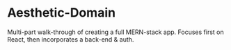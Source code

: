# Aesthetic-Domain
Multi-part walk-through of creating a full MERN-stack app. Focuses first on React, then incorporates a back-end &amp; auth.
